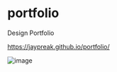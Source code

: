 # portfolio
Design Portfolio

https://jaypreak.github.io/portfolio/

![image](https://user-images.githubusercontent.com/68821643/204074523-d0f86664-5c68-46fe-982c-182af46b3f0c.png)
